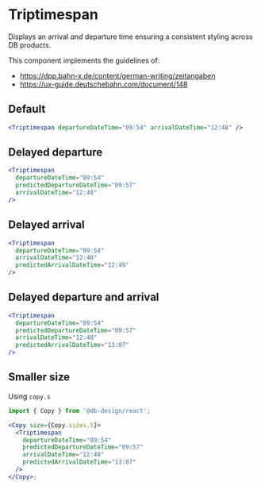# Triptimespan

Displays an arrival _and_ departure time ensuring a consistent styling across DB products.

This component implements the guidelines of:

- https://dpp.bahn-x.de/content/german-writing/zeitangaben
- https://ux-guide.deutschebahn.com/document/148

## Default

```jsx
<Triptimespan departureDateTime="09:54" arrivalDateTime="12:48" />
```

## Delayed departure

```jsx
<Triptimespan
  departureDateTime="09:54"
  predictedDepartureDateTime="09:57"
  arrivalDateTime="12:48"
/>
```

## Delayed arrival

```jsx
<Triptimespan
  departureDateTime="09:54"
  arrivalDateTime="12:48"
  predictedArrivalDateTime="12:49"
/>
```

## Delayed departure and arrival

```jsx
<Triptimespan
  departureDateTime="09:54"
  predictedDepartureDateTime="09:57"
  arrivalDateTime="12:48"
  predictedArrivalDateTime="13:07"
/>
```

## Smaller size

Using `copy.s`

```jsx
import { Copy } from '@db-design/react';

<Copy size={Copy.sizes.S}>
  <Triptimespan
    departureDateTime="09:54"
    predictedDepartureDateTime="09:57"
    arrivalDateTime="12:48"
    predictedArrivalDateTime="13:07"
  />
</Copy>;
```
